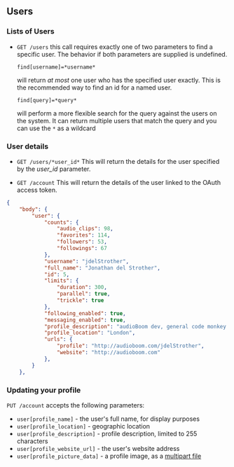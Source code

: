 ## Users ##

### Lists of Users ###

 * `GET /users`
  this call requires exactly one of two parameters to find a specific user. The behavior if both parameters are supplied is undefined.

    `find[username]=*username*`

    will return _at most_ one user who has the specified user exactly. This is the recommended way to find an id for a named user.

   `find[query]=*query*`

   will perform a more flexible search for the query against the users on the system. It can return multiple users that match the query and you can use the `*` as a wildcard


### User details ###

 * `GET /users/*user_id*`
  This will return the details for the user specified by the *user_id* parameter.

 * `GET /account`
  This will return the details of the user linked to the OAuth access token.

```json
{
    "body": {
        "user": {
            "counts": {
                "audio_clips": 98, 
                "favorites": 114, 
                "followers": 53, 
                "followings": 67
            }, 
            "username": "jdelStrother",
            "full_name": "Jonathan del Strother", 
            "id": 5, 
            "limits": {
                "duration": 300, 
                "parallel": true, 
                "trickle": true
            },  
            "following_enabled": true,
            "messaging_enabled": true,
            "profile_description": "audioBoom dev, general code monkey.", 
            "profile_location": "London", 
            "urls": {
                "profile": "http://audioboom.com/jdelStrother", 
                "website": "http://audioboom.com"
            }, 
        }
    }, 
```    

### Updating your profile

  `PUT /account` accepts the following parameters:
  
  * `user[profile_name]` - the user's full name, for display purposes
  * `user[profile_location]` - geographic location
  * `user[profile_description]` - profile description, limited to 255 characters
  * `user[profile_website_url]` - the user's website address
  * `user[profile_picture_data]` - a profile image, as a [multipart file](https://github.com/audioboom/api/blob/master/sections/reference_index.md#file-uploads)
  
